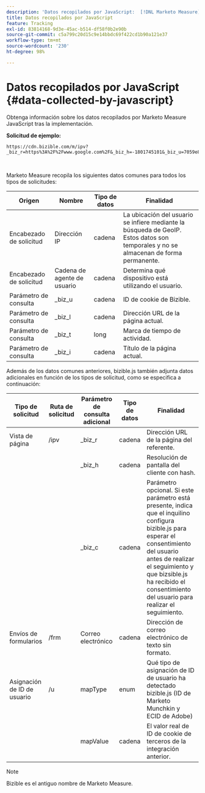 ```yaml
---
description: 'Datos recopilados por JavaScript:  [!DNL Marketo Measure]'
title: Datos recopilados por JavaScript
feature: Tracking
exl-id: 83814168-9d3e-45ac-b514-df58f0b2e90b
source-git-commit: c5a799c20d15c9e14bbdc69f422cd1b90a121e37
workflow-type: tm+mt
source-wordcount: '230'
ht-degree: 98%

---
```


# Datos recopilados por JavaScript {#data-collected-by-javascript}

Obtenga información sobre los datos recopilados por Marketo Measure JavaScript tras la implementación.

**Solicitud de ejemplo:**

```
https://cdn.bizible.com/m/ipv?_biz_r=https%3A%2F%2Fwww.google.com%2F&_biz_h=-1801745101&_biz_u=7059e81415f34f7bbaf40fe32fdcba21&_biz_s=8cbeed&_biz_l=https%3A%2F%2Fwww.zendesk.com%2Fservice%2F&_biz_t=1676483822155&_biz_i=Customer%20service%20software%20for%20the%20best%20customer%20experiences%20%7C%20Zendesk&_biz_n=0&rnd=235938&cdn_o=a&_biz_z=1676483822155
```

<br>

Marketo Measure recopila los siguientes datos comunes para todos los tipos de solicitudes:

<table>
<thead>
  <tr>
    <th>Origen</th>
    <th>Nombre</th>
    <th>Tipo de datos</th>
    <th>Finalidad</th>
  </tr>
</thead>
<tbody>
  <tr>
    <td>Encabezado de solicitud</td>
    <td>Dirección IP</td>
    <td>cadena</td>
    <td>La ubicación del usuario se infiere mediante la búsqueda de GeoIP. Estos datos son temporales y no se almacenan de forma permanente.</td>
  </tr>
  <tr>
    <td>Encabezado de solicitud</td>
    <td>Cadena de agente de usuario</td>
    <td>cadena</td>
    <td>Determina qué dispositivo está utilizando el usuario.</td>
  </tr>
  <tr>
    <td>Parámetro de consulta</td>
    <td>_biz_u</td>
    <td>cadena</td>
    <td>ID de cookie de Bizible.</td>
  </tr>
  <tr>
    <td>Parámetro de consulta</td>
    <td>_biz_l</td>
    <td>cadena</td>
    <td>Dirección URL de la página actual.</td>
  </tr>
  <tr>
    <td>Parámetro de consulta</td>
    <td>_biz_t</td>
    <td>long</td>
    <td>Marca de tiempo de actividad.</td>
  </tr>
  <tr>
    <td>Parámetro de consulta</td>
    <td>_biz_i</td>
    <td>cadena</td>
    <td>Título de la página actual.</td>
  </tr>
</tbody>
</table>

Además de los datos comunes anteriores, bizible.js también adjunta datos adicionales en función de los tipos de solicitud, como se especifica a continuación:

<table>
<thead>
  <tr>
    <th>Tipo de solicitud</th>
    <th>Ruta de solicitud</th>
    <th>Parámetro de consulta adicional</th>
    <th>Tipo de datos</th>
    <th>Finalidad</th>
  </tr>
</thead>
<tbody>
  <tr>
    <td>Vista de página</td>
    <td>/ipv</td>
    <td>_biz_r</td>
    <td>cadena</td>
    <td>Dirección URL de la página del referente.</td>
  </tr>
  <tr>
    <td></td>
    <td></td>
    <td>_biz_h</td>
    <td>cadena</td>
    <td>Resolución de pantalla del cliente con hash.</td>
  </tr>
  <tr>
    <td></td>
    <td></td>
    <td>_biz_c</td>
    <td>cadena</td>
    <td>Parámetro opcional. Si este parámetro está presente, indica que el inquilino configura bizible.js para esperar el consentimiento del usuario antes de realizar el seguimiento y que bizsible.js ha recibido el consentimiento del usuario para realizar el seguimiento.</td>
  </tr>
  <tr>
    <td>Envíos de formularios</td>
    <td>/frm</td>
    <td>Correo electrónico</td>
    <td>cadena</td>
    <td>Dirección de correo electrónico de texto sin formato.</td>
  </tr>
  <tr>
    <td>Asignación de ID de usuario</td>
    <td>/u</td>
    <td>mapType</td>
    <td>enum</td>
    <td>Qué tipo de asignación de ID de usuario ha detectado bizible.js (ID de Marketo Munchkin y ECID de Adobe)</td>
  </tr>
  <tr>
    <td></td>
    <td></td>
    <td>mapValue</td>
    <td>cadena</td>
    <td>El valor real de ID de cookie de terceros de la integración anterior.</td>
  </tr>
</tbody>
</table>

>[!NOTE]
>
>Bizible es el antiguo nombre de Marketo Measure.
